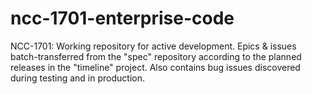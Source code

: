 # ncc-1701-enterprise-code
NCC-1701: Working repository for active development.  Epics &amp; issues batch-transferred from the "spec" repository according to the planned releases in the "timeline" project.  Also contains bug issues discovered during testing and in production.
